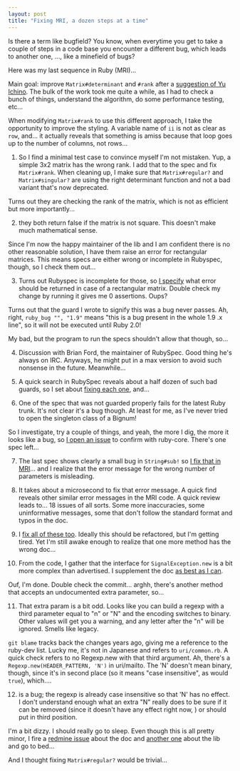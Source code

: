 ```yaml
---
layout: post
title: "Fixing MRI, a dozen steps at a time"
---
```

Is there a term like bugfield? You know, when everytime you get to take a couple of steps in a code base you encounter a different bug, which leads to another one, ..., like a minefield of bugs?

Here was my last sequence in Ruby (MRI)...

Main goal: improve `Matrix#determinant` and `#rank` after a <a href="http://redmine.ruby-lang.org/issues/show/2772">suggestion of Yu Ichino</a>. The bulk of the work took me quite a while, as I had to check a bunch of things, understand the algorithm, do some performance testing, etc...

When modifying `Matrix#rank` to use this different approach, I take the opportunity to improve the styling. A variable name of `ii` is not as clear as `row`, and... it actually reveals that something is amiss because that loop goes up to the number of columns, not rows...

1) So I find a minimal test case to convince myself I'm not mistaken. Yup, a simple 3x2 matrix has the wrong rank. I add that to the spec and fix `Matrix#rank`. When cleaning up, I make sure that `Matrix#regular?` and `Matrix#singular?` are using the right determinant function and not a bad variant that's now deprecated.

Turns out they are checking the rank of the matrix, which is not as efficient but more importantly...

2) they both return false if the matrix is not square. This doesn't make much mathematical sense.

Since I'm now the happy maintainer of the lib and I am confident there is no other reasonable solution, I have them raise an error for rectangular matrices. This means specs are either wrong or incomplete in Rubyspec, though, so I check them out...

3) Turns out Rubyspec is incomplete for those, so <a href="http://github.com/rubyspec/rubyspec/commit/94108c8f8d29e9e46da4d000e4c6a8fa1f912361">I specify</a> what error should be returned in case of a rectangular matrix. Double check my change by running it gives me 0 assertions. Oups?

Turns out that the guard I wrote to signify this was a bug never passes. Ah, right, `ruby_bug "", "1.9"` means "this is a bug present in the whole 1.9 .x line", so it will not be executed until Ruby 2.0!

My bad, but the program to run the specs shouldn't allow that though, so...

4) Discussion with Brian Ford, the maintainer of RubySpec. Good thing he's always on IRC. Anyways, he might put in a max version to avoid such nonsense in the future. Meanwhile...

5) A quick search in RubySpec reveals about a half dozen of such bad guards, so I set about <a href="http://github.com/rubyspec/rubyspec/commit/370ebb2d217b35d177d3070909ad8b694b1eed28">fixing each one</a>, and...

6) One of the spec that was not guarded properly fails for the latest Ruby trunk. It's not clear it's a bug though. At least for me, as I've never tried to open the singleton class of a Bignum!

So I investigate, try a couple of things, and yeah, the more I dig, the more it looks like a bug, so <a href="http://redmine.ruby-lang.org/issues/show/3222">I open an issue</a> to confirm with ruby-core. There's one spec left...

7) The last spec shows clearly a small bug in `String#sub!` so <a href="http://github.com/ruby/ruby/commit/479fa407780ca01ce04dce1ef21342da4e148215">I fix that in MRI</a>... and I realize that the error message for the wrong number of parameters is misleading.

8) It takes about a microsecond to fix that error message. A quick find reveals other similar error messages in the MRI code. A quick review leads to... 18 issues of all sorts. Some more inaccuracies, some uninformative messages, some that don't follow the standard format and typos in the doc.

9) I <a href="http://github.com/ruby/ruby/commit/478c3e080b0d2782ae630f87c22d1a8e36756778">fix all of these too</a>. Ideally this should be refactored, but I'm getting tired. Yet I'm still awake enough to realize that one more method has the wrong doc...

10) From the code, I gather that the interface for `SignalException.new` is a bit more complex than advertised. I supplement the doc <a href="http://github.com/ruby/ruby/commit/4d3f87718014cf13189c35c4ed8a6cfd93a91406">as best as I can</a>.

Ouf, I'm done. Double check the commit... arghh, there's another method that accepts an undocumented extra parameter, so...

11) That extra param is a bit odd. Looks like you can build a regexp with a third parameter equal to "n" or "N" and the encoding switches to binary. Other values will get you a warning, and any letter after the "n" will be ignored. Smells like legacy.

`git blame` tracks back the changes years ago, giving me a reference to the ruby-dev list. Lucky me, it's not in Japanese and refers to `uri/common.rb`. A quick check refers to no Regexp.new with that third argument. Ah, there's a `Regexp.new(HEADER_PATTERN, 'N')` in uri/mailto. The 'N' doesn't mean binary, though, since it's in second place (so it means "case insensitive", as would `true`), which....

12) is a bug; the regexp is already case insensitive so that 'N' has no effect. I don't understand enough what an extra "N" really does to be sure if it can be removed (since it doesn't have any effect right now, ) or should put in third position.

I'm a bit dizzy. I should really go to sleep. Even though this is all pretty minor, I fire a <a href="http://redmine.ruby-lang.org/issues/show/3224">redmine issue</a> about the doc and <a href="http://redmine.ruby-lang.org/issues/show/3225">another one</a> about the lib and go to bed...

And I thought fixing `Matrix#regular?` would be trivial...

